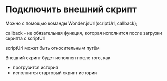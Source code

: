 # Подключить внешний скрипт

Можно с помощью команды Wonder.jsUrl(scriptUrl, callback);

callback - не обязательная функция, которая исполнится после загрузки скрипта с scriptUrl

scriptUrl может быть относительным путём

Внешний скрипт будет исполнен после того, как
- прогрузится история
- исполнится стартовый скрипт истории
